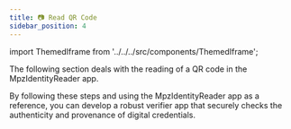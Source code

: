 ```yaml
---
title: 📷 Read QR Code
sidebar_position: 4
---
```


import ThemedIframe from '../../../src/components/ThemedIframe';

The following section deals with the reading of a QR code in the MpzIdentityReader app.

<ThemedIframe
  githubUrl="https://github.com/davidz25/MpzIdentityReader/blob/cdd2a4f05c2cb6e95014f66683b90986ce07a35d/composeApp/src/commonMain/kotlin/org/multipaz/identityreader/ScanQrScreen.kt#L90-L103"
/>

By following these steps and using the MpzIdentityReader app as a reference, you can develop a robust verifier app that securely checks the authenticity and provenance of digital credentials.